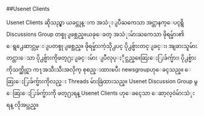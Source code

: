 ##Usenet Clients

Usenet Clients ဆိုသည္မွာ ယခင္တုန္းက အသံုးျပဳႀကေသာ အင္တာနက္ေပၚရွိ Discussions Group တစ္ခုျဖစ္သည္။ယခုေခတ္ အသံုးမ်ားႀကေသာ ဖိုရမ္မ်ား၏ ေရွ႕ေဆာင္လမ္းျပတစ္ခုျဖစ္သည္။ ဖိုရမ္မ်ားကဲ့သို႕ပင္ ပို႕စ္မ်ားတင္ျခင္း၊ အျခားသူမ်ားတင္ထားေသာ ပို႕စ္မ်ားကိုဖတ္႐ႈျခင္းမ်ား ျပဳလုပ္ႏိုင္သည္။ေဆြးေႏြးခ်က္မ်ား၊ ပို႕စ္မ်ားကိုသက္ဆိုင္ရာ က႑အသီးသီးအလိုက္ စုစည္းထားၿပီး newsgroupဟုေခၚသည္။ ေဆြးေႏြးခ်က္မ်ားကိုလည္း Threads မ်ားခြဲထားသည္။ Usenet Discussion Group မွ ေဆြးေႏြးခ်က္မ်ားကို ဖတ္႐ႈရန္ Usenet Clients ဟုေခၚေသာ ေဆာ့လ္၀ဲမ်ားသံုးရန္ လိုအပ္သည္။
